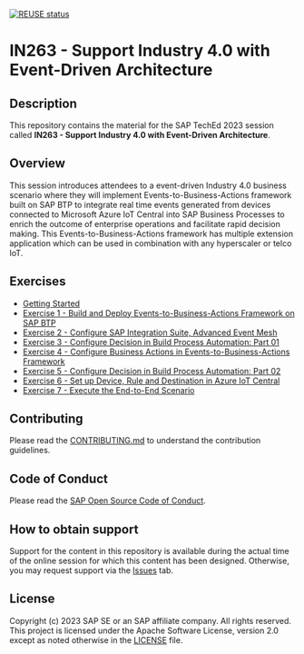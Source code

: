 [![REUSE status](https://api.reuse.software/badge/github.com/SAP-samples/teched2023-IN263)](https://api.reuse.software/info/github.com/SAP-samples/teched2023-IN263)   

# IN263 - Support Industry 4.0 with Event-Driven Architecture  

## Description

This repository contains the material for the SAP TechEd 2023 session called **IN263 - Support Industry 4.0 with Event-Driven Architecture**.

## Overview

This session introduces attendees to a event-driven Industry 4.0 business scenario where they will implement Events-to-Business-Actions framework built on SAP BTP to integrate real time events generated from devices connected to Microsoft Azure IoT Central into SAP Business Processes to enrich the outcome of enterprise operations and facilitate rapid decision making. This Events-to-Business-Actions framework has multiple extension application which can be used in combination with any hyperscaler or telco IoT.

<!-- ## Business Process Flow

In this event-driven scenario, based on the real-time status of the IoT Devices , actionable events are sent to Events-to-Business-Actions framework built on SAP BTP via SAP Integration Suite Advanced Event Mesh to decide on the critical business actions to be taken in the SAP Enteprise Business systems such as SAP S/4HANA System.

![plot](./exercises/ex0/images/businessprocess.png) 
-->

## Exercises

- [Getting Started](exercises/ex0/)
- [Exercise 1 - Build and Deploy Events-to-Business-Actions Framework on SAP BTP](exercises/ex1/)
- [Exercise 2 - Configure SAP Integration Suite, Advanced Event Mesh](exercises/ex2/)
- [Exercise 3 - Configure Decision in Build Process Automation: Part 01](exercises/ex3/)
- [Exercise 4 - Configure Business Actions in Events-to-Business-Actions Framework](exercises/ex4/)
- [Exercise 5 - Configure Decision in Build Process Automation: Part 02](exercises/ex5/)
- [Exercise 6 - Set up Device, Rule and Destination in Azure IoT Central](exercises/ex6/)
- [Exercise 7 - Execute the End-to-End Scenario](exercises/ex7/)


## Contributing
Please read the [CONTRIBUTING.md](./CONTRIBUTING.md) to understand the contribution guidelines.

## Code of Conduct
Please read the [SAP Open Source Code of Conduct](https://github.com/SAP-samples/.github/blob/main/CODE_OF_CONDUCT.md).

## How to obtain support

Support for the content in this repository is available during the actual time of the online session for which this content has been designed. Otherwise, you may request support via the [Issues](../../issues) tab.

## License
Copyright (c) 2023 SAP SE or an SAP affiliate company. All rights reserved. This project is licensed under the Apache Software License, version 2.0 except as noted otherwise in the [LICENSE](LICENSES/Apache-2.0.txt) file.
